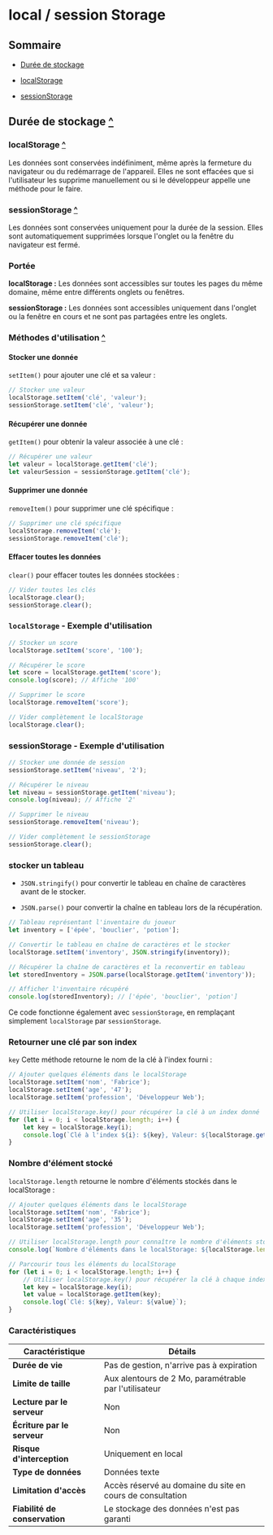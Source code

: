 # local / session Storage

## Sommaire

- [Durée de stockage](#duree-de-stockage)

- [localStorage](#localstorage)

- [sessionStorage](#sessionstorage)

## Durée de stockage [^](#sommaire)

### localStorage [^](#sommaire)

Les données sont conservées indéfiniment, même après la fermeture du navigateur ou du redémarrage de l'appareil. Elles ne sont effacées que si l'utilisateur les supprime manuellement ou si le développeur appelle une méthode pour le faire.

### sessionStorage [^](#sommaire)

Les données sont conservées uniquement pour la durée de la session. Elles sont automatiquement supprimées lorsque l'onglet ou la fenêtre du navigateur est fermé.

### Portée

**localStorage :** Les données sont accessibles sur toutes les pages du même domaine, même entre différents onglets ou fenêtres.

**sessionStorage :** Les données sont accessibles uniquement dans l'onglet ou la fenêtre en cours et ne sont pas partagées entre les onglets.

### Méthodes d'utilisation [^](#sommaire)

#### Stocker une donnée

`setItem()` pour ajouter une clé et sa valeur :

```javascript
// Stocker une valeur
localStorage.setItem('clé', 'valeur');
sessionStorage.setItem('clé', 'valeur');
```

#### Récupérer une donnée

`getItem()` pour obtenir la valeur associée à une clé :

```javascript
// Récupérer une valeur
let valeur = localStorage.getItem('clé');
let valeurSession = sessionStorage.getItem('clé');
```

#### Supprimer une donnée

`removeItem()` pour supprimer une clé spécifique :

```javascript
// Supprimer une clé spécifique
localStorage.removeItem('clé');
sessionStorage.removeItem('clé');
```

#### Effacer toutes les données

`clear()` pour effacer toutes les données stockées :

```javascript
// Vider toutes les clés
localStorage.clear();
sessionStorage.clear();
```

### `localStorage` - Exemple d'utilisation

```javascript
// Stocker un score
localStorage.setItem('score', '100');

// Récupérer le score
let score = localStorage.getItem('score');
console.log(score); // Affiche '100'

// Supprimer le score
localStorage.removeItem('score');

// Vider complètement le localStorage
localStorage.clear();
```

### sessionStorage - Exemple d'utilisation

```javascript
// Stocker une donnée de session
sessionStorage.setItem('niveau', '2');

// Récupérer le niveau
let niveau = sessionStorage.getItem('niveau');
console.log(niveau); // Affiche '2'

// Supprimer le niveau
sessionStorage.removeItem('niveau');

// Vider complètement le sessionStorage
sessionStorage.clear();
```

### stocker un tableau

- `JSON.stringify()` pour convertir le tableau en chaîne de caractères avant de le stocker.

- `JSON.parse()` pour convertir la chaîne en tableau lors de la récupération.

```javascript
// Tableau représentant l'inventaire du joueur
let inventory = ['épée', 'bouclier', 'potion'];

// Convertir le tableau en chaîne de caractères et le stocker
localStorage.setItem('inventory', JSON.stringify(inventory));

// Récupérer la chaîne de caractères et la reconvertir en tableau
let storedInventory = JSON.parse(localStorage.getItem('inventory'));

// Afficher l'inventaire récupéré
console.log(storedInventory); // ['épée', 'bouclier', 'potion']
```

Ce code fonctionne également avec `sessionStorage`, en remplaçant simplement `localStorage` par `sessionStorage`.

### Retourner une clé par son index

`key` Cette méthode retourne le nom de la clé à l'index fourni :

```javascript
// Ajouter quelques éléments dans le localStorage
localStorage.setItem('nom', 'Fabrice');
localStorage.setItem('age', '47');
localStorage.setItem('profession', 'Développeur Web');

// Utiliser localStorage.key() pour récupérer la clé à un index donné
for (let i = 0; i < localStorage.length; i++) {
    let key = localStorage.key(i);
    console.log(`Clé à l'index ${i}: ${key}, Valeur: ${localStorage.getItem(key)}`);
}
```

### Nombre d'élément stocké

`localStorage.length` retourne le nombre d'éléments stockés dans le localStorage :

```javascript
// Ajouter quelques éléments dans le localStorage
localStorage.setItem('nom', 'Fabrice');
localStorage.setItem('age', '35');
localStorage.setItem('profession', 'Développeur Web');

// Utiliser localStorage.length pour connaître le nombre d'éléments stockés
console.log(`Nombre d'éléments dans le localStorage: ${localStorage.length}`);

// Parcourir tous les éléments du localStorage
for (let i = 0; i < localStorage.length; i++) {
    // Utiliser localStorage.key() pour récupérer la clé à chaque index
    let key = localStorage.key(i);
    let value = localStorage.getItem(key);
    console.log(`Clé: ${key}, Valeur: ${value}`);
}
```

### Caractéristiques

| **Caractéristique**          | **Détails**                                              |
|------------------------------|----------------------------------------------------------|
| **Durée de vie**              | Pas de gestion, n'arrive pas à expiration                |
| **Limite de taille**          | Aux alentours de 2 Mo, paramétrable par l'utilisateur    |
| **Lecture par le serveur**    | Non                                                      |
| **Écriture par le serveur**   | Non                                                      |
| **Risque d'interception**     | Uniquement en local                                      |
| **Type de données**            | Données texte |
| **Limitation d'accès** | Accès réservé au domaine du site en cours de consultation |
| **Fiabilité de conservation** | Le stockage des données n'est pas garanti |
